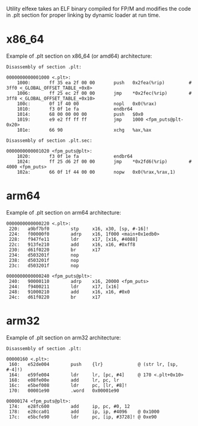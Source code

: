 Utility elfexe takes an ELF binary compiled for FP/M and modifies the code
in .plt section for proper linking by dynamic loader at run time.

# x86_64
Example of .plt section on x86_64 (or amd64) architecture:
```
Disassembly of section .plt:

0000000000001000 <.plt>:
    1000:       ff 35 ea 2f 00 00       push   0x2fea(%rip)         # 3ff0 <_GLOBAL_OFFSET_TABLE_+0x8>
    1006:       ff 25 ec 2f 00 00       jmp    *0x2fec(%rip)        # 3ff8 <_GLOBAL_OFFSET_TABLE_+0x10>
    100c:       0f 1f 40 00             nopl   0x0(%rax)
    1010:       f3 0f 1e fa             endbr64
    1014:       68 00 00 00 00          push   $0x0
    1019:       e9 e2 ff ff ff          jmp    1000 <fpm_puts@plt-0x20>
    101e:       66 90                   xchg   %ax,%ax

Disassembly of section .plt.sec:

0000000000001020 <fpm_puts@plt>:
    1020:       f3 0f 1e fa             endbr64
    1024:       ff 25 d6 2f 00 00       jmp    *0x2fd6(%rip)        # 4000 <fpm_puts>
    102a:       66 0f 1f 44 00 00       nopw   0x0(%rax,%rax,1)
```

# arm64
Example of .plt section on arm64 architecture:
```
0000000000000220 <.plt>:
 220:   a9bf7bf0        stp     x16, x30, [sp, #-16]!
 224:   f00000f0        adrp    x16, 1f000 <main+0x1edb0>
 228:   f947fe11        ldr     x17, [x16, #4088]
 22c:   913fe210        add     x16, x16, #0xff8
 230:   d61f0220        br      x17
 234:   d503201f        nop
 238:   d503201f        nop
 23c:   d503201f        nop

0000000000000240 <fpm_puts@plt>:
 240:   90000110        adrp    x16, 20000 <fpm_puts>
 244:   f9400211        ldr     x17, [x16]
 248:   91000210        add     x16, x16, #0x0
 24c:   d61f0220        br      x17
```

# arm32
Example of .plt section on arm32 architecture:
```
Disassembly of section .plt:

00000160 <.plt>:
 160:   e52de004        push    {lr}             @ (str lr, [sp, #-4]!)
 164:   e59fe004        ldr     lr, [pc, #4]     @ 170 <.plt+0x10>
 168:   e08fe00e        add     lr, pc, lr
 16c:   e5bef008        ldr     pc, [lr, #8]!
 170:   00001e90        .word   0x00001e90

00000174 <fpm_puts@plt>:
 174:   e28fc600        add     ip, pc, #0, 12
 178:   e28cca01        add     ip, ip, #4096    @ 0x1000
 17c:   e5bcfe90        ldr     pc, [ip, #3728]! @ 0xe90
```
